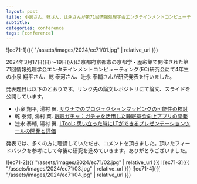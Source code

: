 ```yaml
---
layout: post
title: 小泉さん、乾さん、辻永さんが第71回情報処理学会エンタテインメントコンピューティング(EC)研究会で発表
subtitle: 
categories: conference
tags: [conference]
---
```

![ec71-1]({{ "/assets/images/2024/ec71/01.jpg" | relative_url }})

2024年3月17日(日)〜19日(火)に京都府京都市の京都学・歴彩館で開催された第71回情報処理学会エンタテインメントコンピューティング(EC)研究会にて4年生の小泉 翔平さん、乾 泰河さん、辻永 泰輔さんが研究発表を行いました。

発表題目は以下のとおりです。リンク先の論文レポジトリにて論文、スライドを公開しています。

- 小泉 翔平, 湯村 翼. [サウナでのプロジェクションマッピングの可能性の検討](https://dl.yumulab.org/papers/50)
- 乾 泰河, 湯村 翼. [眠眠ガチャ：ガチャを活用した睡眠意欲向上アプリの開発](https://dl.yumulab.org/papers/51)
- 辻永 泰輔, 湯村 翼. [LTooL: 思い立った時にLTができるプレゼンテーションツールの開発と評価](https://dl.yumulab.org/papers/52)

発表では、多くの方に聴講していただき、コメントを頂きました。頂いたフィードバックを参考にして今後の研究を進めていきます。ありがとうございました。

![ec71-2]({{ "/assets/images/2024/ec71/02.jpg" | relative_url }})
![ec71-3]({{ "/assets/images/2024/ec71/03.jpg" | relative_url }})
![ec71-4]({{ "/assets/images/2024/ec71/04.jpg" | relative_url }})
